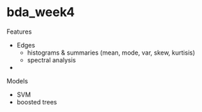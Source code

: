 # bda_week4

Features
- Edges
  - histograms & summaries (mean, mode, var, skew, kurtisis)
  - spectral analysis
- 
  
Models
- SVM
- boosted trees